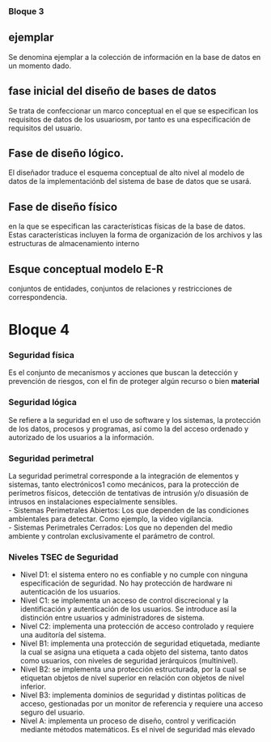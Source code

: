 ### Bloque 3

## ejemplar
Se denomina ejemplar a la colección de información en la base de datos en un momento dado.

## fase inicial del diseño de bases de datos
Se trata de confeccionar un marco conceptual en el que se especifican los requisitos de datos de los usuariosm, por tanto es una especificación de requisitos del usuario.

## Fase de diseño lógico.
El diseñador traduce el esquema conceptual de alto nivel al modelo de datos de la implementaciónb del sistema de base de datos que se usará.

## Fase de diseño físico
en la que se especifican las características físicas de la base de datos. Estas características incluyen la forma de organización de los archivos y las estructuras de almacenamiento interno

## Esque conceptual modelo E-R
conjuntos de entidades, conjuntos de relaciones y restricciones de correspondencia.

# Bloque 4

### Seguridad física
Es el conjunto de mecanismos y acciones que buscan la detección y prevención de riesgos, con el fin de proteger algún recurso o bien <b>material</b>

### Seguridad lógica 
Se refiere a la seguridad en el uso de software y los sistemas, la protección de los datos, procesos y programas, así como la del acceso ordenado y autorizado de los usuarios a la información. 

### Seguridad perimetral
La seguridad perimetral corresponde a la integración de elementos y sistemas, tanto electrónicos1​ como mecánicos, para la protección de perímetros físicos, detección de tentativas de intrusión y/o disuasión de intrusos en instalaciones especialmente sensibles.  
        - Sistemas Perimetrales Abiertos: Los que dependen de las condiciones ambientales para detectar.  Como ejemplo, la video vigilancia.  
        - Sistemas Perimetrales Cerrados: Los que no dependen del medio ambiente y controlan exclusivamente el parámetro de control.  

### Niveles TSEC de Seguridad

- Nivel D1: el sistema entero no es confiable y no cumple con ninguna especificación de seguridad. No hay protección de hardware ni autenticación de los usuarios.
- Nivel C1: se implementa un acceso de control discrecional y la identificación y autenticación de los usuarios. Se introduce así la distinción entre usuarios y administradores de sistema.
- Nivel C2: implementa una protección de acceso controlado y requiere una auditoría del sistema.
- Nivel B1: implementa una protección de seguridad etiquetada, mediante la cual se asigna una etiqueta a cada objeto del sistema, tanto datos como usuarios, con niveles de seguridad jerárquicos (multinivel).
- Nivel B2: se implementa una protección estructurada, por la cual se etiquetan objetos de nivel superior en relación con objetos de nivel inferior.
- Nivel B3: implementa dominios de seguridad y distintas políticas de acceso, gestionadas por un monitor de referencia y requiere una acceso seguro del usuario.
- Nivel A: implementa un proceso de diseño, control y verificación mediante métodos matemáticos. Es el nivel de seguridad más elevado